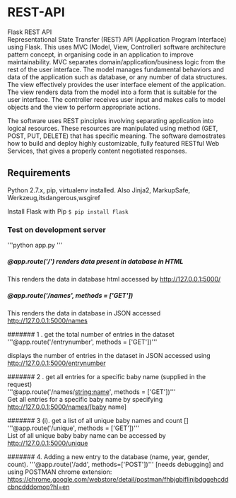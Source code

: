 # REST-API
Flask REST API     
Representational State Transfer (REST) API (Application Program Interface) using Flask. This uses MVC (Model, View, Controller) software architecture pattern concept, in organising code in an application to improve maintainability. MVC separates domain/application/business logic from the rest of the user interface. The model manages fundamental behaviors and data of the application such as database, or any number of data structures. The view effectively provides the user interface element of the application. The view renders data from the model into a form that is suitable for the user interface. The controller receives user input and makes calls to model objects and the view to perform appropriate actions.


The software uses REST pinciples involving separating application into logical resources. These resources are manipulated using method (GET, POST, PUT, DELETE) that has specific meaning. The software demostrates how to build and deploy highly customizable, fully featured RESTful Web Services, that gives a properly content negotiated responses.


## Requirements
 Python 2.7.x, pip, virtualenv installed. Also Jinja2, MarkupSafe, Werkzeug,itsdangerous,wsgiref

 Install Flask with Pip ```$ pip install Flask```


### Test on development server       
'''python app.py '''

##### @app.route('/') renders data present in database in HTML     
This renders the data in database html accessed by <http://127.0.0.1:5000/>
##### @app.route('/names', methods = ['GET'])      
This renders the data in database in JSON accessed <http://127.0.0.1:5000/names>

####### 1 . get the total number of entries in the dataset      
'''@app.route('/entrynumber', methods = ['GET'])'''

displays the number of entries in the dataset in JSON accessed using <http://127.0.0.1:5000/entrynumber>

####### 2 . get all entries for a specific baby name (supplied in the request)     
'''@app.route('/names/<string:name>', methods = ['GET'])'''  
Get all entries for a specific baby name by specifying http://127.0.0.1:5000/names/[baby name]

####### 3 (i). get a list of all unique baby names and count []    
'''@app.route('/unique', methods = ['GET'])'''  
List of all unique baby baby name can be accessed by <http://127.0.0.1:5000/unique>

####### 4. Adding a new entry to the database (name, year, gender, count). 
 '''@app.route('/add', methods=['POST'])''' [needs debugging] and using POSTMAN chrome extension:
<https://chrome.google.com/webstore/detail/postman/fhbjgbiflinjbdggehcddcbncdddomop?hl=en>


